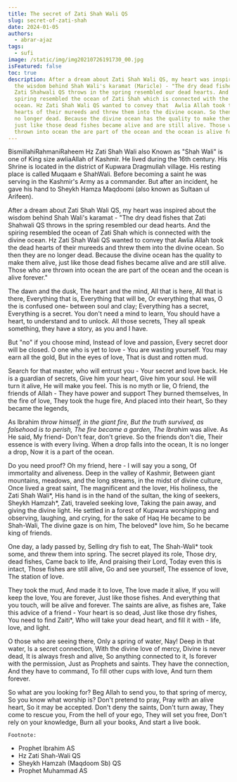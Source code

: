 ```yaml
---
title: The secret of Zati Shah Wali QS
slug: secret-of-zati-shah
date: 2024-01-05
authors:
  - abrar-ajaz
tags:
  - sufi
image: /static/img/img20210726191730_00.jpg
isFeatured: false
toc: true
description: After a dream about Zati Shah Wali QS, my heart was inspired about
  the wisdom behind Shah Wali's karamat (Maricle) - "The dry dead fishes that
  Zati Shahwali QS throws in the spring resembled our dead hearts. And the
  spiring resembled the ocean of Zati Shah which is connected with the divine
  ocean. Hz Zati Shah Wali QS wanted to convey that  Awlia Allah took the dead
  hearts of their mureeds and threw them into the divine ocean. So then they are
  no longer dead. Because the divine ocean has the quality to make them alive,
  just like those dead fishes became alive and are still alive. Those who are
  thrown into ocean the are part of the ocean and the ocean is alive forever."
---
```

BismillahiRahmaniRaheem
 Hz Zati Shah Wali also Known as "Shah Wali" is one of King size awliaAllah of Kashmir. He lived during the 16th century. His Shrine is located in the district of Kupwara Dragmullah village. His resting place is called Muqaam e ShahWali. Before becoming a saint he was serving in the Kashmir's Army as a commander. But after an incident, he gave his hand to Sheykh Hamza Maqdoomi (also known as Sultaan ul Arifeen).

After a dream about Zati Shah Wali QS, my heart was inspired about the wisdom behind Shah Wali's karamat - "The dry dead fishes that Zati Shahwali QS throws in the spring resembled our dead hearts. And the spiring resembled the ocean of Zati Shah which is connected with the divine ocean. Hz Zati Shah Wali QS wanted to convey that  Awlia Allah took the dead hearts of their mureeds and threw them into the divine ocean. So then they are no longer dead. Because the divine ocean has the quality to make them alive, just like those dead fishes became alive and are still alive. Those who are thrown into ocean the are part of the ocean and the ocean is alive forever."

The dawn and the dusk,
The heart and the mind,
All that is here,
All that is there,
Everything that is,
Everything that will be,
Or everything that was,
O the is confused one-
between soul and clay;
Everything has a secret,
Everything is a secret.
You don't need a mind to learn,
You should have a heart,
to understand and to unlock.
All those secrets,
They all speak something,
they have a story,
as you and I have. 

But "no" if you choose mind,
Instead of love and passion,
Every secret door will be closed.
O one who is yet to love -
You are wasting yourself.
You may earn all the gold,
But in the eyes of love,
That is dust and rotten mud.

Search for that master,
who will entrust you - 
Your secret and love back.
He is a guardian of secrets,
Give him your heart,
Give him your soul.
He will turn it alive,
He will make you feel.
This is no myth or lie,
O friend, the friends of Allah -
They have power and support
They burned themselves,
In the fire of love,
They took the huge fire,
And placed into their heart,
So they became the legends,

As Ibrahim *throw himself,
in the giant fire,
But the truth survived,
as falsehood is to perish,
The fire became a garden,
The Ibrahim* was alive.
As He said, My friend-
Don't fear, don't grieve.
So the friends don't die,
Their essence is with every living.
When a drop falls into the ocean,
It is no longer a drop,
Now it is a part of the ocean.

Do you need proof?
Oh my friend, here -
I will say you a song,
Of immortality and aliveness.
Deep in the valley of Kashmir,
Between giant mountains, meadows,
and the long streams,
in the midst of divine culture,
Once lived a great saint,
The magnificent and the lover,
His holiness, the Zati Shah Wali*,
His hand is in the hand of the sultan,
the king of seekers, Sheykh Hamzah*,
Zati,  traveled seeking love,
Taking the pain away,
and giving the divine light.
He settled in a forest of Kupwara
worshipping and observing, laughing,
and crying, for the sake of Haq
He became to be Shah-Wali,
The divine gaze is on him,
The beloved* love him,
So he became king of friends.

One day, a lady passed by,
Selling dry fish to eat,
The Shah-Wali* took some,
and threw them into spring.
The secret played its role,
Those dry, dead fishes,
Came back to life,
And praising their Lord,
Today even this is intact,
Those fishes are still alive,
Go and see yourself,
The essence of love,
The station of love.

They took the mud,
And made it to love,
The love made it alive,
If you will keep the love,
You are forever,
Just like those fishes.
And everything that you touch,
will be alive and forever.
The saints are alive, as fishes are,
Take this advice of a friend - 
Your heart is so dead,
Just like those dry fishes,
You need to find Zaiti*,
Who will take your dead heart,
and fill it with - life, love, and light.

O those who are seeing there,
Only a spring of water,
Nay! Deep in that water,
Is a secret connection,
With the divine love of mercy,
Divine is never dead,
It is always fresh and alive,
So anything connected to it,
Is forever with the permission,
Just as Prophets and saints.
They have the connection,
And they have to command,
To fill other cups with love,
And turn them forever.

So what are you looking for?
Beg Allah to send you,
to that spring of mercy,
So you know what worship is?
Don't pretend to pray,
Pray with an alive heart,
So it may be accepted.
Don't deny the saints,
Don't turn away,
They come to rescue you,
From the hell of your ego,
They will set you free,
Don't rely on your knowledge,
Burn all your books,
And start a live book.

`Footnote:`

* Prophet Ibrahim AS
* Hz Zati Shah-Wali QS
* Sheykh Hamzah (Maqdoom Sb) QS
* Prophet Muhammad AS